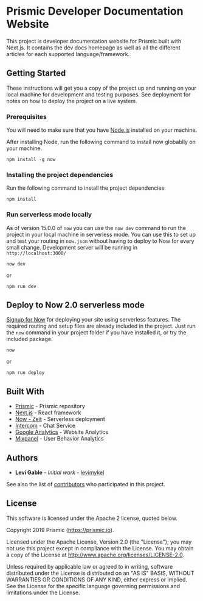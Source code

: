 # Prismic Developer Documentation Website

This project is developer documentation website for Prismic built with Next.js. It contains the dev docs homepage as well as all the different articles for each supported language/framework. 

## Getting Started

These instructions will get you a copy of the project up and running on your local machine for development and testing purposes. See deployment for notes on how to deploy the project on a live system.

### Prerequisites

You will need to make sure that you have [Node.js](https://nodejs.org/en/) installed on your machine.

After installing Node, run the following command to install now globablly on your machine.

```
npm install -g now
```

### Installing the project dependencies

Run the following command to install the project dependencies:

```
npm install
```

### Run serverless mode locally
As of version 15.0.0 of `now` you can use the `now dev` command to run the project in your local machine in serverless mode. You can use this to set up and test your routing in `now.json` without having to deploy to Now for every small change. Development server will be running in `http://localhost:3000/`

```
now dev
```

or 

```
npm run dev
```

## Deploy to Now 2.0 serverless mode
[Signup for Now](https://zeit.co/now) for deploying your site using serverless features. The required routing and setup files are already included in the project. Just run the `now` command in your project folder if you have installed it, or try the included package.

```
now
```

or

```
npm run deploy
```

## Built With

* [Prismic](https://prismicio-docs.prismic.io/) - Prismic repository
* [Next.js](https://nextjs.org/) - React framework
* [Now - Zeit](https://zeit.co/now) - Serverless deployment
* [Intercom](https://www.intercom.com/) - Chat Service
* [Google Analytics](https://analytics.google.com) - Website Analytics
* [Mixpanel](https://mixpanel.com) - User Behavior Analytics

## Authors

* **Levi Gable** - *Initial work* - [levimykel](https://github.com/levimykel)

See also the list of [contributors](https://github.com/prismicio/prismic-docs/contributors) who participated in this project.

## License

This software is licensed under the Apache 2 license, quoted below.

Copyright 2019 Prismic (https://prismic.io).

Licensed under the Apache License, Version 2.0 (the "License"); you may not use this project except in compliance with the License. You may obtain a copy of the License at http://www.apache.org/licenses/LICENSE-2.0.

Unless required by applicable law or agreed to in writing, software distributed under the License is distributed on an "AS IS" BASIS, WITHOUT WARRANTIES OR CONDITIONS OF ANY KIND, either express or implied. See the License for the specific language governing permissions and limitations under the License.
